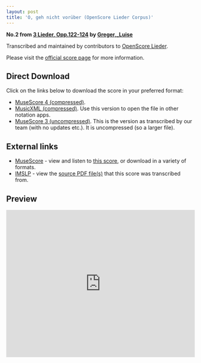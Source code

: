 ```yaml
---
layout: post
title: 'O, geh nicht vorüber (OpenScore Lieder Corpus)'
---
```


__No.2 from [3 Lieder, Opp.122-124](https://fourscoreandmore.org/openscore/lieder/Greger%2C_Luise/3_Lieder%2C_Opp.122-124/) by [Greger,_Luise](https://fourscoreandmore.org/openscore/lieder/Greger%2C_Luise)__

Transcribed and maintained by contributors to [OpenScore Lieder].

Please visit the [official score page] for more information.

[official score page]: https://musescore.com/openscore-lieder-corpus/scores/6174024
[OpenScore Lieder]: https://musescore.com/openscore-lieder-corpus

## Direct Download

Click on the links below to download the score in your preferred format:
- [MuseScore 4 (compressed)](https://fourscoreandmore.org/openscore/lieder/Greger%2C_Luise/3_Lieder%2C_Opp.122-124/2_O%2C_geh_nicht_vor%C3%BCber.mscz).
- [MusicXML (compressed)](https://fourscoreandmore.org/openscore/lieder/Greger%2C_Luise/3_Lieder%2C_Opp.122-124/2_O%2C_geh_nicht_vor%C3%BCber.mxl). Use this version to open the file in other notation apps.
- [MuseScore 3 (uncompressed)](https://raw.githubusercontent.com/OpenScore/Lieder/refs/heads/main/scores/Greger%2C_Luise/3_Lieder%2C_Opp.122-124/2_O%2C_geh_nicht_vor%C3%BCber/lc6174024.mscx). This is the version as transcribed by our team (with no updates etc.). It is uncompressed (so a larger file).

## External links

- [MuseScore] - view and listen to [this score][MuseScore], or download in a variety of formats.
- [IMSLP] - view the [source PDF file(s)][IMSLP] that this score was transcribed from.

[MuseScore]: https://musescore.com/score/6174024
[IMSLP]: https://imslp.org/wiki/Special:ReverseLookup/625109

## Preview

<iframe width="100%" height="394" src="https://musescore.com/openscore-lieder-corpus/scores/6174024/embed" frameborder="0" allowfullscreen allow="autoplay; fullscreen"></iframe>
